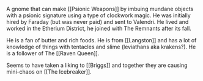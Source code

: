 A gnome that can make [[Psionic Weapons]] by imbuing mundane objects with a psionic signature using a type of clockwork magic. He was initially hired by Faraday (but was never paid) and sent to Valendri. He lived and worked in the Etherium District, he joined with The Remnants after its fall.

He is a fan of butter and rich foods. He is from [[Langston]] and has a lot of knowledge of things with tentacles and slime (leviathans aka krakens?). He is a follower of The [[Raven Queen]].

Seems to have taken a liking to [[Briggs]] and together they are causing mini-chaos on [[The Icebreaker]].